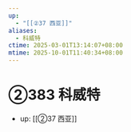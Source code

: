 ```yaml
---
up:
  - "[[②37 西亚]]"
aliases:
  - 科威特
ctime: 2025-03-01T13:14:07+08:00
mtime: 2025-10-01T11:40:34+08:00
---
```


# ②383 科威特

- up: [[②37 西亚]]
